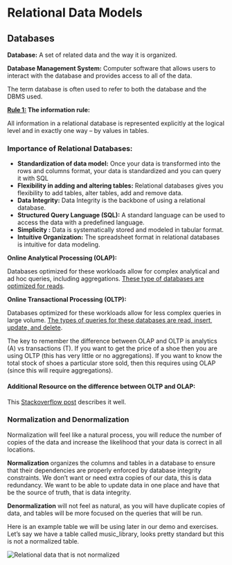 # Relational Data Models
## Databases

**Database:** A set of related data and the way it is organized.

**Database Management System:**  Computer software that allows users to interact with the database and provides access to all of the data.

The term database is often used to refer to both the database and the DBMS used.

  

**<u>Rule 1:</u> The information rule:**

All information in a relational database is represented explicitly at the logical level and in exactly one way – by values in tables.

### Importance of Relational Databases:

-   **Standardization of data model:**  Once your data is transformed into the rows and columns format, your data is standardized and you can query it with SQL
-   **Flexibility in adding and altering tables:**  Relational databases gives you flexibility to add tables, alter tables, add and remove data.
-   **Data Integrity:**  Data Integrity is the backbone of using a relational database.
-   **Structured Query Language (SQL):**  A standard language can be used to access the data with a predefined language.
-   **Simplicity :**  Data is systematically stored and modeled in tabular format.
-   **Intuitive Organization:**  The spreadsheet format in relational databases is intuitive for data modeling.

**Online Analytical Processing (OLAP):**

Databases optimized for these workloads allow for complex analytical and ad hoc queries, including aggregations. <u>These type of databases are optimized for reads</u>.

**Online Transactional Processing (OLTP):**

Databases optimized for these workloads allow for less complex queries in large volume. <u>The types of queries for these databases are read, insert, update, and delete</u>.

The key to remember the difference between OLAP and OLTP is analytics (A) vs transactions (T). If you want to get the price of a shoe then you are using OLTP (this has very little or no aggregations). If you want to know the total stock of shoes a particular store sold, then this requires using OLAP (since this will require aggregations).

#### Additional Resource on the difference between OLTP and OLAP:

This  [Stackoverflow post](https://stackoverflow.com/questions/21900185/what-are-oltp-and-olap-what-is-the-difference-between-them)  describes it well.


### Normalization and Denormalization

Normalization will feel like a natural process, you will reduce the number of copies of the data and increase the likelihood that your data is correct in all locations.

**Normalization** organizes the columns and tables in a database to ensure that their dependencies are properly enforced by database integrity constraints. We don’t want or need extra copies of our data, this is data redundancy. We want to be able to update data in one place and have that be the source of truth, that is data integrity.

**Denormalization** will not feel as natural, as you will have duplicate copies of data, and tables will be more focused on the queries that will be run.

Here is an example table we will be using later in our demo and exercises. Let’s say we have a table called music_library, looks pretty standard but this is not a normalized table.

![Relational data that is not normalized](https://video.udacity-data.com/topher/2021/August/612dd42e_use-this-version-data-modeling-lesson-2/use-this-version-data-modeling-lesson-2.png)
